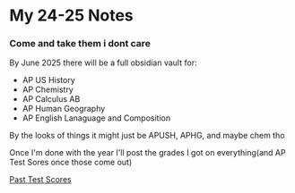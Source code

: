 # My 24-25 Notes

### Come and take them i dont care
By June 2025 there will be a full obsidian vault for:
- AP US History
- AP Chemistry
- AP Calculus AB
- AP Human Geography
- AP English Lanaguage and Composition

By the looks of things it might just be APUSH, APHG, and maybe chem tho


Once I'm done with the year I'll post the grades I got on everything(and AP Test Sores once those come out)

[Past Test Scores](./past-test-scores.png)
